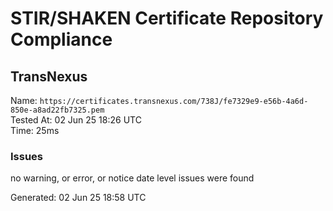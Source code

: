 # STIR/SHAKEN Certificate Repository Compliance

## TransNexus

Name: `https://certificates.transnexus.com/738J/fe7329e9-e56b-4a6d-850e-a8ad22fb7325.pem`\
Tested At: 02 Jun 25 18:26 UTC\
Time: 25ms

### Issues

no warning, or error, or notice date level issues were found

Generated: 02 Jun 25 18:58 UTC